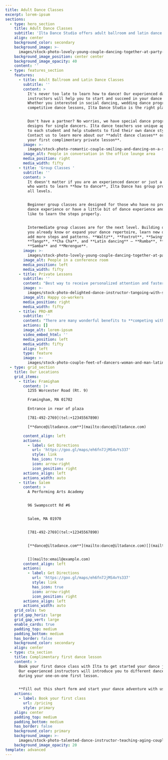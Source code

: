 ```yaml
---
title: Adult Dance Classes
excerpt: lorem-ipsum
sections:
  - type: hero_section
    title: Adult Dance Classes
    subtitle: 'Ilta Dance Studio offers adult ballroom and latin dance classes. '
    align: center
    background_color: secondary
    background_image: >-
      images/stock-photo-lovely-young-couple-dancing-together-at-party-1600581697_background.jpg
    background_image_position: center center
    background_image_opacity: 40
    content: ''
  - type: features_section
    features:
      - title: Adult Ballroom and Latin Dance Classes
        subtitle: ''
        content: >
          It's never too late to learn how to dance! Our experienced dance
          instructors will help you to start and succeed in your dance journey.
          Whether you interested in social dancing, wedding dance program or
          competitive dance lessons, Ilta Dance Studio is the right place to go.


          Don't have a partner? No worries, we have special dance programs
          designs for single dancers. Ilta dance teachers use unique approaches
          to each student and help students to find their own dance styles.
          Contact us to learn more about our **adult dance classes** or **book
          your first complimentary private lesson**.
        image: >-
          images/stock-photo-romantic-couple-smiling-and-dancing-on-a-sunny-day-1441832486.jpg
        image_alt: People in conversation in the office lounge area
        media_position: right
        media_width: fifty
      - title: 'Group Classes '
        subtitle: ''
        content: >
          It doesn't matter if you are an experienced dancer or just a beginner
          who wants to learn **how to dance**, Ilta Dance has group programs for
          all levels.


          Beginner group classes are designed for those who have no previous
          dance experience or have a little bit of dance experience and would
          like to learn the steps properly.


          Intermediate group classes are for the next level. Building on what
          you already know or expand your dance repertoire, learn new dances and
          add more steps and patterns. **Waltz**, **Foxtrot**, **Swing**,
          **Tango**, **Cha Cha**, and **Latin dancing** – **Rumba**, **Salsa**,
          **Samba** and **Merengue**.
        image: >-
          images/stock-photo-lovely-young-couple-dancing-together-at-party-1593172162.jpg
        image_alt: People in a conference room
        media_position: left
        media_width: fifty
      - title: Private Lessons
        subtitle: ''
        content: "Best way to receive personalized attention and faster learn dancing. Lessons may be for one or couple with any instructor. The Introductory 1/2 hour lesson is available at discounted rate. You will learn steps, step patterns, how to create combinations of steps and good leader / follower techniques as well as overview of the dances. Ballroom – Waltz, Foxtrot, Swing, Tango, Cha Cha. Latin dancing – Rumba, Salsa, Samba and Merengue.\n\n\n**30\_minute COMPLIMENTARY lesson (adults only)**\n"
        image: >-
          images/stock-photo-delighted-dance-instructor-tangoing-with-senior-woman-at-the-ballroom-605501690.jpg
        image_alt: Happy co-workers
        media_position: right
        media_width: fifty
      - title: PRO-AM
        subtitle: ''
        content: "There are many wonderful benefits to **competing with your teacher** instead of another amateur. You will improve exponentially faster because your lessons focus entirely on you. \_Your dance training is tailored specifically to your individual goals, strengths, and weaknesses.\n\nAlso, you will feel a lot less stress competing with an experienced professional who will guide you through the entire process. Although it is an amazing journey to compete with an amateur partner, it is often difficult to find a partner who matches your skill level, age, physical requirements, commitment, and budget.\n\nSome people turn to pro-am to continue dancing and improving while searching for an amateur partner. \_Then there are others who dance pro-am exclusively because they are hooked on improving at their own pace, having individually-tailored lessons, competing with an experienced professional, and excelling in the pro-am competition circuit.\n"
        actions: []
        image_alt: lorem-ipsum
        video_embed_html: ''
        media_position: left
        media_width: fifty
        align: left
        type: feature
        image: >-
          images/stock-photo-couple-feet-of-dancers-woman-and-man-latino-dancing-1082722793.jpg
  - type: grid_section
    title: Our Locations
    grid_items:
      - title: Framigham
        content: |+
          1255 Worcester Road (Rt. 9)

          Framingham, MA 01702

          Entrance in rear of plaza

          [781-492-2769](tel:+12345567890)

          [**dance@iltadance.com**](mailto:dance@iltadance.com)

        content_align: left
        actions:
          - label: Get Directions
            url: 'https://goo.gl/maps/eh6fn7JjMS4vYs337'
            style: link
            has_icon: true
            icon: arrow-right
            icon_position: right
        actions_align: left
        actions_width: auto
      - title: Salem
        content: >
          A Performing Arts Academy


          96 Swampscott Rd #6


          Salem, MA 01970


          [781-492-2769](tel:+12345567890)


          [**dance@iltadance.com**](mailto:dance@iltadance.com)[](mailto:email@example.com)


          [](mailto:email@example.com)
        content_align: left
        actions:
          - label: Get Directions
            url: 'https://goo.gl/maps/eh6fn7JjMS4vYs337'
            style: link
            has_icon: true
            icon: arrow-right
            icon_position: right
        actions_align: left
        actions_width: auto
    grid_cols: two
    grid_gap_horiz: large
    grid_gap_vert: large
    enable_cards: true
    padding_top: medium
    padding_bottom: medium
    has_border: false
    background_color: secondary
    align: center
  - type: cta_section
    title: Complimentary first dance lesson
    content: >
      Book your first dance class with Ilta to get started your dance journey.
      Our experienced instructors will introduce you to different dance styles
      during your one-on-one first lesson.


      **Fill out this short form and start your dance adventure with us!**
    actions:
      - label: Book your first class
        url: /pricing
        style: primary
    align: center
    padding_top: medium
    padding_bottom: medium
    has_border: false
    background_color: primary
    background_image: >-
      images/stock-photo-talented-dance-instructor-teaching-aging-couple-at-the-ballroom-605494889.jpg
    background_image_opacity: 20
template: advanced
---
```

